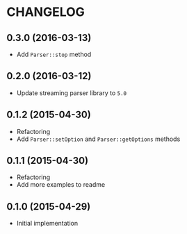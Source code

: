 CHANGELOG
=========

## 0.3.0 (2016-03-13)
* Add `Parser::stop` method

## 0.2.0 (2016-03-12)
* Update streaming parser library to `5.0`

## 0.1.2 (2015-04-30)
* Refactoring
* Add `Parser::setOption` and `Parser::getOptions` methods

## 0.1.1 (2015-04-30)
* Refactoring
* Add more examples to readme

## 0.1.0 (2015-04-29)
* Initial implementation
